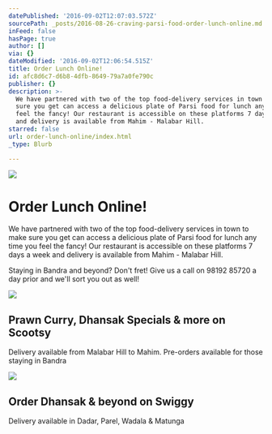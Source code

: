 ```yaml
---
datePublished: '2016-09-02T12:07:03.572Z'
sourcePath: _posts/2016-08-26-craving-parsi-food-order-lunch-online.md
inFeed: false
hasPage: true
author: []
via: {}
dateModified: '2016-09-02T12:06:54.515Z'
title: Order Lunch Online!
id: afc8d6c7-d6b8-4dfb-8649-79a7a0fe790c
publisher: {}
description: >-
  We have partnered with two of the top food-delivery services in town to make
  sure you get can access a delicious plate of Parsi food for lunch any time you
  feel the fancy! Our restaurant is accessible on these platforms 7 days a week
  and delivery is available from Mahim - Malabar Hill.
starred: false
url: order-lunch-online/index.html
_type: Blurb

---
```

![](https://the-grid-user-content.s3-us-west-2.amazonaws.com/e8d6bf95-861f-44e7-a567-b5f638df34e9.jpg)

# Order Lunch Online!

We have partnered with two of the top food-delivery services in town to make sure you get can access a delicious plate of Parsi food for lunch any time you feel the fancy! Our restaurant is accessible on these platforms 7 days a week and delivery is available from Mahim - Malabar Hill.

Staying in Bandra and beyond? Don't fret! Give us a call on 98192 85720 a day prior and we'll sort you out as well!

<article style=""><img src="https://s3-us-west-2.amazonaws.com/the-grid-img/p/6d755084542893870f912070dd22e3dff05ed80b.jpg" /><h1>Prawn Curry, Dhansak Specials &amp; more on Scootsy</h1><p>Delivery available from Malabar Hill to Mahim. Pre-orders available for those staying in Bandra</p></article>

<article style=""><img src="https://s3-us-west-2.amazonaws.com/the-grid-img/p/8211cd8fe446edbf7efecfa3a004d0afbcd247c2" /><h1>Order Dhansak &amp; beyond on Swiggy</h1><p>Delivery available in Dadar, Parel, Wadala &amp; Matunga</p></article>